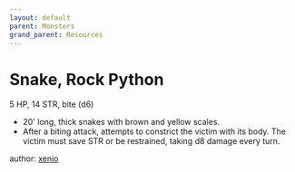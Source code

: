 ```yaml
---
layout: default
parent: Monsters
grand_parent: Resources
---
```


# Snake, Rock Python
5 HP, 14 STR, bite (d6)
- 20' long, thick snakes with brown and yellow scales.
- After a biting attack, attempts to constrict the victim with its body. The victim must save STR or be restrained, taking d8 damage every turn. 

author: [xenio](https://xenioinabottle.blogspot.com)
